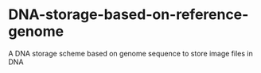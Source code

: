 # DNA-storage-based-on-reference-genome
A DNA storage scheme based on genome sequence to store image files in DNA
